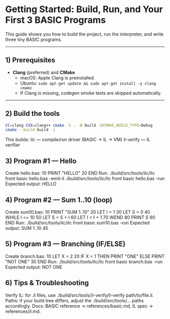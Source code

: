 # Getting Started: Build, Run, and Your First 3 BASIC Programs

This guide shows you how to build the project, run the interpreter, and write three tiny BASIC programs.

---

## 1) Prerequisites

- **Clang** (preferred) and **CMake**
  - macOS: Apple Clang is preinstalled.
  - Ubuntu: `sudo apt-get update && sudo apt-get install -y clang cmake`
  - If Clang is missing, codegen smoke tests are skipped automatically.

---

## 2) Build the tools

```bash
CC=clang CXX=clang++ cmake -S . -B build -DCMAKE_BUILD_TYPE=Debug
cmake --build build -j
```

This builds:
ilc — compile/run driver (BASIC → IL → VM)
il-verify — IL verifier

## 3) Program #1 — Hello

Create hello.bas:
10 PRINT "HELLO"
20 END
Run:
./build/src/tools/ilc/ilc front basic hello.bas -emit-il
./build/src/tools/ilc/ilc front basic hello.bas -run
Expected output:
HELLO

## 4) Program #2 — Sum 1..10 (loop)

Create sum10.bas:
10 PRINT "SUM 1..10"
20 LET I = 1
30 LET S = 0
40 WHILE I <= 10
50 LET S = S + I
60 LET I = I + 1
70 WEND
80 PRINT S
90 END
Run:
./build/src/tools/ilc/ilc front basic sum10.bas -run
Expected output:
SUM 1..10
45

## 5) Program #3 — Branching (IF/ELSE)

Create branch.bas:
10 LET X = 2
20 IF X = 1 THEN PRINT "ONE" ELSE PRINT "NOT ONE"
30 END
Run:
./build/src/tools/ilc/ilc front basic branch.bas -run
Expected output:
NOT ONE

## 6) Tips & Troubleshooting

Verify IL: for .il files, use ./build/src/tools/il-verify/il-verify path/to/file.il.
Paths: if your build tree differs, adjust the ./build/src/tools/... paths accordingly.
Docs: BASIC reference → references/basic.md, IL spec → references/il.md.
